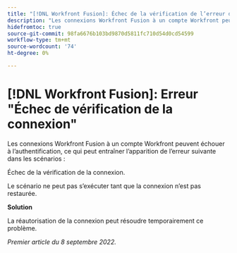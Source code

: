 ```yaml
---
title: "[!DNL Workfront Fusion]: Échec de la vérification de l’erreur de connexion"
description: "Les connexions Workfront Fusion à un compte Workfront peuvent échouer à l’authentification, ce qui entraîne des scénarios qui renvoient l’erreur suivante : Échec de la vérification de la connexion."
hidefromtoc: true
source-git-commit: 98fa6676b103bd9870d5811fc710d54d0cd54599
workflow-type: tm+mt
source-wordcount: '74'
ht-degree: 0%

---
```



# [!DNL Workfront Fusion]: Erreur &quot;Échec de vérification de la connexion&quot;

Les connexions Workfront Fusion à un compte Workfront peuvent échouer à l’authentification, ce qui peut entraîner l’apparition de l’erreur suivante dans les scénarios :

Échec de la vérification de la connexion.

Le scénario ne peut pas s’exécuter tant que la connexion n’est pas restaurée.

**Solution**

La réautorisation de la connexion peut résoudre temporairement ce problème.

_Premier article du 8 septembre 2022._

